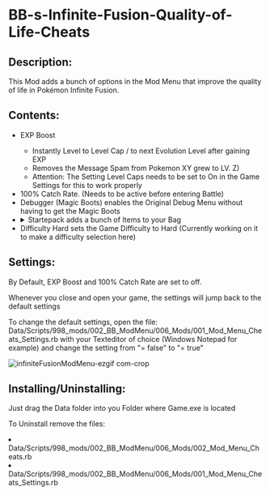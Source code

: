 # BB-s-Infinite-Fusion-Quality-of-Life-Cheats

## Description:

<p>This Mod adds a bunch of options in the Mod Menu that improve the quality of life in Pokémon Infinite Fusion.</p>

## Contents:

<ul>
  <li>EXP Boost</li>
  <ul>
    <li> Instantly Level to Level Cap / to next Evolution Level after gaining EXP</li>
    <li> Removes the Message Spam from Pokemon XY grew to LV. Z)</li>
    <li> Attention: The Setting Level Caps needs to be set to On in the Game Settings for this to work properly </li>
  </ul>
  <li>100% Catch Rate. (Needs to be active before entering Battle)</li>
  <li>Debugger (Magic Boots) enables the Original Debug Menu without having to get the Magic Boots</li>
  <li> <details>
    <summary>Startepack adds a bunch of Items to your Bag</summary>
  <ul>
    <li>999 Rare Candies</li>
    <li>999 Poké/Great/Ultra/Quickballs</li>
    <li>999 Max Repel</li>
    <li>Teleporter (Only Works after 3 Gym Badge or when Debugger is enabled)</li>
    <li>Lantern (Acts as Flash)</li>
    <li>10 Evolution Stones each/li>
    <li>Itemfinder</li>
    <li>100 Escape Rope</li>
    <li>10 Sooth Bell</li>
    <li>10 PP Max</li>
    <li>Infinite Reverser</li>
    <li>Infinite Splicer</li>
    </ul>
  </details>
  </li> 
  <li>Difficulty Hard sets the Game Difficulty to Hard (Currently working on it to make a difficulty selection here)</li>
</ul>

## Settings:

<P>By Default, EXP Boost and 100% Catch Rate are set to off.</P>
<P>Whenever you close and open your game, the settings will jump back to the default settings</P>
<P>To change the default settings, open the file: Data/Scripts/998_mods/002_BB_ModMenu/006_Mods/001_Mod_Menu_Cheats_Settings.rb with your Texteditor of choice (Windows Notepad for example) and change the setting from "= false" to "= true"</P>

![infiniteFusionModMenu-ezgif com-crop](https://github.com/BuezliBueb/BB-s-Infinite-Fusion-Quality-of-Life-Cheats/assets/164735539/5b49ac38-c88d-4f20-83b9-b7d39bd1538d)

## Installing/Uninstalling:
<p>Just drag the Data folder into you Folder where Game.exe is located</p>
<p>To Uninstall remove the files:</p>
<li>Data/Scripts/998_mods/002_BB_ModMenu/006_Mods/002_Mod_Menu_Cheats.rb</li>
<li>Data/Scripts/998_mods/002_BB_ModMenu/006_Mods/001_Mod_Menu_Cheats_Settings.rb</li>
